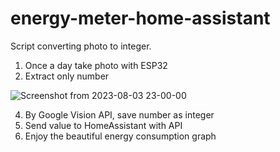 # energy-meter-home-assistant

Script converting photo to integer.

1. Once a day take photo with ESP32
2. Extract only number
   
![Screenshot from 2023-08-03 23-00-00](https://github.com/michal-broda/energy-meter-home-assistant/assets/95285280/79fe12ec-4358-4cdb-980b-5aece9b4777f)

4. By Google Vision API, save number as integer
5. Send value to HomeAssistant with API
6. Enjoy the beautiful energy consumption graph 
